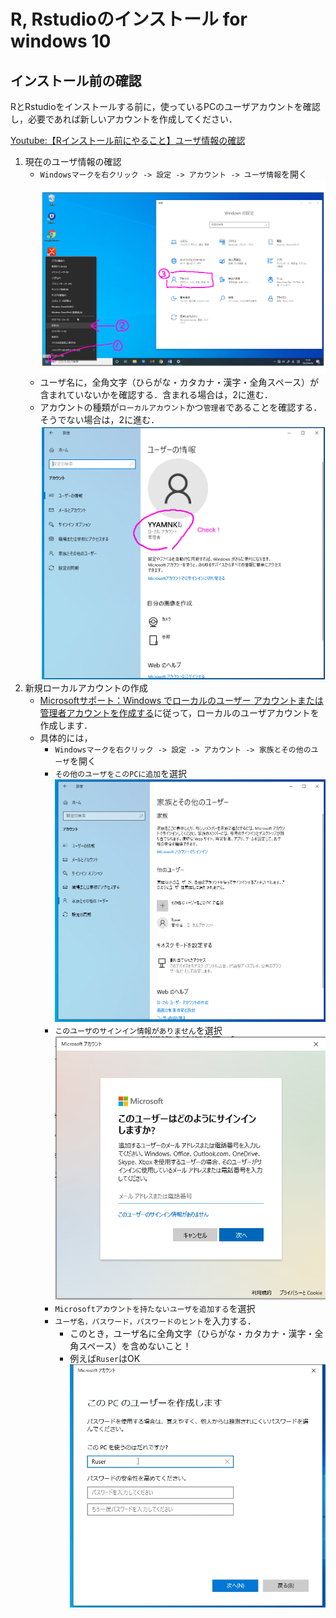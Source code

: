 # R, Rstudioのインストール for windows 10


## インストール前の確認

RとRstudioをインストールする前に，使っているPCのユーザアカウントを確認し，必要であれば新しいアカウントを作成してください．

[Youtube:【Rインストール前にやること】ユーザ情報の確認](https://www.youtube.com/watch?v=uTb8WgAuOIY)

1. 現在のユーザ情報の確認
    - `Windowsマークを右クリック -> 設定 -> アカウント -> ユーザ情報`を開く 
        ![](./figs_win10/open_settings_edit.png?raw=true)
    - ユーザ名に，全角文字（ひらがな・カタカナ・漢字・全角スペース）が含まれていないかを確認する．含まれる場合は，2に進む．
    - アカウントの種類が`ローカルアカウント`かつ`管理者`であることを確認する．そうでない場合は，2に進む．
        ![](./figs_win10/user_info_edit.png?raw=true)
2. 新規ローカルアカウントの作成
    - [Microsoftサポート：Windows でローカルのユーザー アカウントまたは管理者アカウントを作成する](https://support.microsoft.com/ja-jp/windows/windows-でローカルのユーザー-アカウントまたは管理者アカウントを作成する-20de74e0-ac7f-3502-a866-32915af2a34d)に従って，ローカルのユーザアカウントを作成します．
    - 具体的には，
        - `Windowsマークを右クリック -> 設定 -> アカウント -> 家族とその他のユーザ`を開く
        - `その他のユーザをこのPCに追加`を選択
            ![](./figs_win10/add_user1.png?raw=true)
        - `このユーザのサインイン情報がありません`を選択
            ![](./figs_win10/add_user2.png?raw=true)
        - `Microsoftアカウントを持たないユーザを追加する`を選択
        - `ユーザ名，パスワード，パスワードのヒント`を入力する．
            - このとき，ユーザ名に全角文字（ひらがな・カタカナ・漢字・全角スペース）を含めないこと！
            - 例えば`Ruser`はOK
            ![](./figs_win10/input_new_user.png?raw=true)

